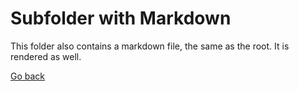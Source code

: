 # Subfolder with Markdown

This folder also contains a markdown file, the same as the root. It is rendered as well.

[Go back](../)
